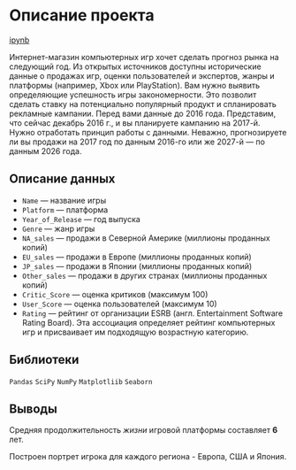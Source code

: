 # Описание проекта

[ipynb](https://github.com/ClubsSuit/data-science-yandex-practicum/blob/main/03/games.ipynb)

Интернет-магазин компьютерных игр хочет сделать прогноз рынка на следующий год. Из открытых источников доступны исторические данные о продажах игр, оценки пользователей и экспертов, жанры и платформы (например, Xbox или PlayStation). Вам нужно выявить определяющие успешность игры закономерности. Это позволит сделать ставку на потенциально популярный продукт и спланировать рекламные кампании.
Перед вами данные до 2016 года. Представим, что сейчас декабрь 2016 г., и вы планируете кампанию на 2017-й. Нужно отработать принцип работы с данными. Неважно, прогнозируете ли вы продажи на 2017 год по данным 2016-го или же 2027-й — по данным 2026 года.

## Описание данных

* ```Name``` — название игры
* ```Platform``` — платформа
* ```Year_of_Release``` — год выпуска
* ```Genre``` — жанр игры
* ```NA_sales``` — продажи в Северной Америке (миллионы проданных копий)
* ```EU_sales``` — продажи в Европе (миллионы проданных копий)
* ```JP_sales``` — продажи в Японии (миллионы проданных копий)
* ```Other_sales``` — продажи в других странах (миллионы проданных копий)
* ```Critic_Score``` — оценка критиков (максимум 100)
* ```User_Score``` — оценка пользователей (максимум 10)
* ```Rating``` — рейтинг от организации ESRB (англ. Entertainment Software Rating Board). Эта ассоциация определяет рейтинг компьютерных игр и присваивает им подходящую возрастную категорию.

## Библиотеки

```Pandas```  ```SciPy``` ```NumPy``` ```Matplotliib``` ```Seaborn```

## Выводы

Cредняя продолжительность *жизни* игровой платформы составляет **6** лет.

Построен портрет игрока для каждого региона - Европа, США и Япония. 
